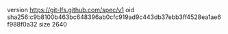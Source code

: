version https://git-lfs.github.com/spec/v1
oid sha256:c9b8100b463bc648396ab0cfc919ad9c443db37ebb3ff4528ea1ae6f988f0a32
size 2640
